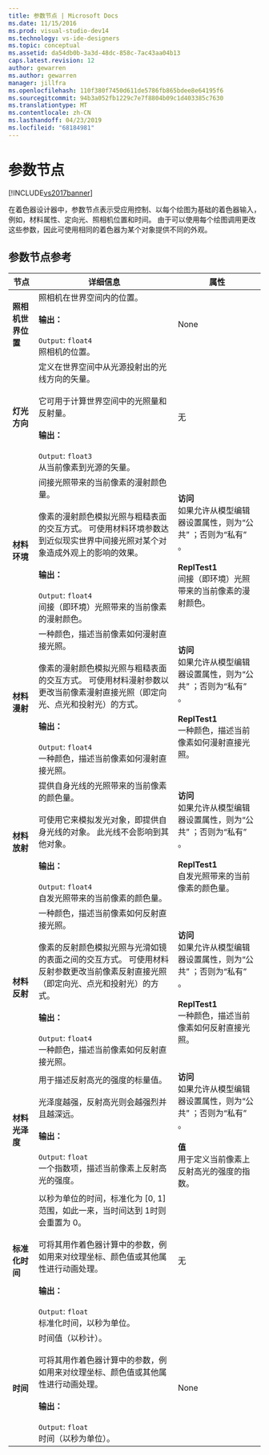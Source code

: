 ```yaml
---
title: 参数节点 | Microsoft Docs
ms.date: 11/15/2016
ms.prod: visual-studio-dev14
ms.technology: vs-ide-designers
ms.topic: conceptual
ms.assetid: da54db0b-3a3d-48dc-858c-7ac43aa04b13
caps.latest.revision: 12
author: gewarren
ms.author: gewarren
manager: jillfra
ms.openlocfilehash: 110f380f7450d611de5786fb865bdee8e64195f6
ms.sourcegitcommit: 94b3a052fb1229c7e7f8804b09c1d403385c7630
ms.translationtype: MT
ms.contentlocale: zh-CN
ms.lasthandoff: 04/23/2019
ms.locfileid: "68184981"
---
```

# <a name="parameter-nodes"></a>参数节点
[!INCLUDE[vs2017banner](../includes/vs2017banner.md)]

在着色器设计器中，参数节点表示受应用控制、以每个绘图为基础的着色器输入，例如，材料属性、定向光、照相机位置和时间。 由于可以使用每个绘图调用更改这些参数，因此可使用相同的着色器为某个对象提供不同的外观。  
  
## <a name="parameter-node-reference"></a>参数节点参考  
  
|节点|详细信息|属性|  
|----------|-------------|----------------|  
|**照相机世界位置**|照相机在世界空间内的位置。<br /><br /> **输出：**<br /><br /> `Output`: `float4`<br /> 照相机的位置。|None|  
|**灯光方向**|定义在世界空间中从光源投射出的光线方向的矢量。<br /><br /> 它可用于计算世界空间中的光照量和反射量。<br /><br /> **输出：**<br /><br /> `Output`: `float3`<br /> 从当前像素到光源的矢量。|无|  
|**材料环境**|间接光照带来的当前像素的漫射颜色量。<br /><br /> 像素的漫射颜色模拟光照与粗糙表面的交互方式。 可使用材料环境参数达到近似现实世界中间接光照对某个对象造成外观上的影响的效果。<br /><br /> **输出：**<br /><br /> `Output`: `float4`<br /> 间接（即环境）光照带来的当前像素的漫射颜色。|**访问**<br /> 如果允许从模型编辑器设置属性，则为“公共”  ；否则为“私有”  。<br /><br /> **ReplTest1**<br /> 间接（即环境）光照带来的当前像素的漫射颜色。|  
|**材料漫射**|一种颜色，描述当前像素如何漫射直接光照。<br /><br /> 像素的漫射颜色模拟光照与粗糙表面的交互方式。 可使用材料漫射参数以更改当前像素漫射直接光照（即定向光、点光和投射光）的方式。<br /><br /> **输出：**<br /><br /> `Output`: `float4`<br /> 一种颜色，描述当前像素如何漫射直接光照。|**访问**<br /> 如果允许从模型编辑器设置属性，则为“公共”  ；否则为“私有”  。<br /><br /> **ReplTest1**<br /> 一种颜色，描述当前像素如何漫射直接光照。|  
|**材料放射**|提供自身光线的光照带来的当前像素的颜色量。<br /><br /> 可使用它来模拟发光对象，即提供自身光线的对象。 此光线不会影响到其他对象。<br /><br /> **输出：**<br /><br /> `Output`: `float4`<br /> 自发光照带来的当前像素的颜色量。|**访问**<br /> 如果允许从模型编辑器设置属性，则为“公共”  ；否则为“私有”  。<br /><br /> **ReplTest1**<br /> 自发光照带来的当前像素的颜色量。|  
|**材料反射**|一种颜色，描述当前像素如何反射直接光照。<br /><br /> 像素的反射颜色模拟光照与光滑如镜的表面之间的交互方式。 可使用材料反射参数更改当前像素反射直接光照（即定向光、点光和投射光）的方式。<br /><br /> **输出：**<br /><br /> `Output`: `float4`<br /> 一种颜色，描述当前像素如何反射直接光照。|**访问**<br /> 如果允许从模型编辑器设置属性，则为“公共”  ；否则为“私有”  。<br /><br /> **ReplTest1**<br /> 一种颜色，描述当前像素如何反射直接光照。|  
|**材料光泽度**|用于描述反射高光的强度的标量值。<br /><br /> 光泽度越强，反射高光则会越强烈并且越深远。<br /><br /> **输出：**<br /><br /> `Output`: `float`<br /> 一个指数项，描述当前像素上反射高光的强度。|**访问**<br /> 如果允许从模型编辑器设置属性，则为“公共”  ；否则为“私有”  。<br /><br /> **值**<br /> 用于定义当前像素上反射高光的强度的指数。|  
|**标准化时间**|以秒为单位的时间，标准化为 [0, 1] 范围，如此一来，当时间达到 1时则会重置为 0。<br /><br /> 可将其用作着色器计算中的参数，例如用来对纹理坐标、颜色值或其他属性进行动画处理。<br /><br /> **输出：**<br /><br /> `Output`: `float`<br /> 标准化时间，以秒为单位。|无|  
|**时间**|时间值（以秒计）。<br /><br /> 可将其用作着色器计算中的参数，例如用来对纹理坐标、颜色值或其他属性进行动画处理。<br /><br /> **输出：**<br /><br /> `Output`: `float`<br /> 时间（以秒为单位）。|None|
